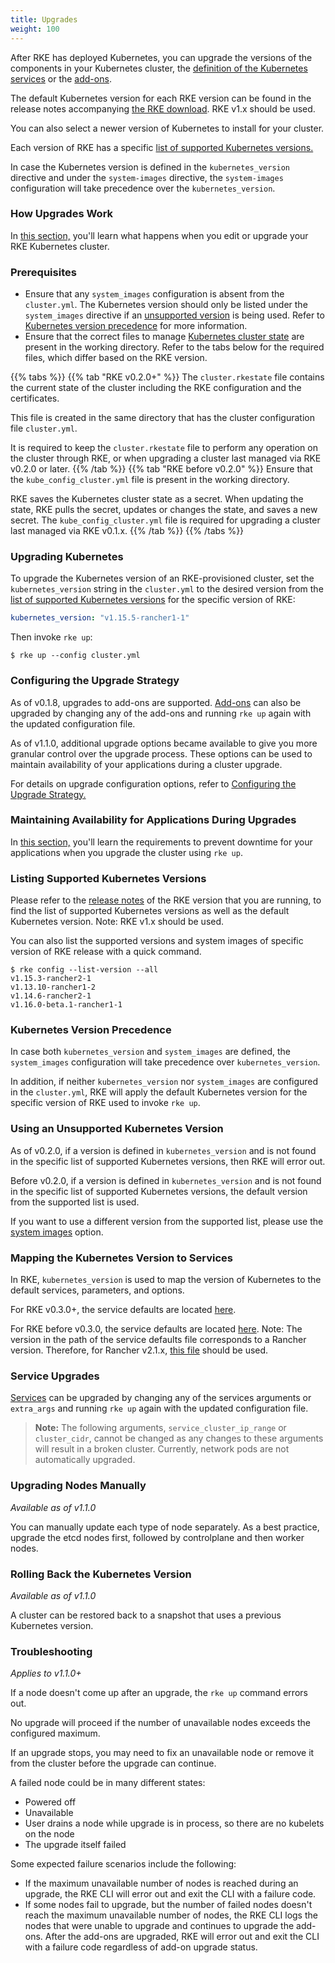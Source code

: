 ```yaml
---
title: Upgrades
weight: 100
---
```


After RKE has deployed Kubernetes, you can upgrade the versions of the components in your Kubernetes cluster, the [definition of the Kubernetes services](config-options/services/) or the [add-ons](config-options/add-ons/).

The default Kubernetes version for each RKE version can be found in the release notes accompanying [the RKE download](https://github.com/rancher/rke/releases/). RKE v1.x should be used.

You can also select a newer version of Kubernetes to install for your cluster.

Each version of RKE has a specific [list of supported Kubernetes versions.](#listing-supported-kubernetes-versions)

In case the Kubernetes version is defined in the `kubernetes_version` directive and under the `system-images` directive, the `system-images` configuration will take precedence over the `kubernetes_version`.

### How Upgrades Work

In [this section,](upgrades/how-upgrades-work) you'll learn what happens when you edit or upgrade your RKE Kubernetes cluster.

### Prerequisites

- Ensure that any `system_images` configuration is absent from the `cluster.yml`. The Kubernetes version should only be listed under the `system_images` directive if an [unsupported version](#using-an-unsupported-kubernetes-version) is being used. Refer to [Kubernetes version precedence](#kubernetes-version-precedence) for more information.
- Ensure that the correct files to manage [Kubernetes cluster state](installation/#kubernetes-cluster-state) are present in the working directory. Refer to the tabs below for the required files, which differ based on the RKE version.

{{% tabs %}}
{{% tab "RKE v0.2.0+" %}}
The `cluster.rkestate` file contains the current state of the cluster including the RKE configuration and the certificates.

This file is created in the same directory that has the cluster configuration file `cluster.yml`.

It is required to keep the `cluster.rkestate` file to perform any operation on the cluster through RKE, or when upgrading a cluster last managed via RKE v0.2.0 or later.
{{% /tab %}}
{{% tab "RKE before v0.2.0" %}}
Ensure that the `kube_config_cluster.yml` file is present in the working directory.

RKE saves the Kubernetes cluster state as a secret. When updating the state, RKE pulls the secret, updates or changes the state, and saves a new secret. The `kube_config_cluster.yml` file is required for upgrading a cluster last managed via RKE v0.1.x.
{{% /tab %}}
{{% /tabs %}}

### Upgrading Kubernetes

To upgrade the Kubernetes version of an RKE-provisioned cluster, set the `kubernetes_version` string in the `cluster.yml` to the desired version from the [list of supported Kubernetes versions](#listing-supported-kubernetes-versions) for the specific version of RKE:

```yaml
kubernetes_version: "v1.15.5-rancher1-1"
```

Then invoke `rke up`:

```
$ rke up --config cluster.yml
```

### Configuring the Upgrade Strategy

As of v0.1.8, upgrades to add-ons are supported. [Add-ons](config-options/add-ons/) can also be upgraded by changing any of the add-ons and running `rke up` again with the updated configuration file.

As of v1.1.0, additional upgrade options became available to give you more granular control over the upgrade process. These options can be used to maintain availability of your applications during a cluster upgrade.

For details on upgrade configuration options, refer to [Configuring the Upgrade Strategy.](upgrades/configuring-strategy)

### Maintaining Availability for Applications During Upgrades

In [this section,](upgrades/maintaining-availability/) you'll learn the requirements to prevent downtime for your applications when you upgrade the cluster using `rke up`.

### Listing Supported Kubernetes Versions

Please refer to the [release notes](https://github.com/rancher/rke/releases) of the RKE version that you are running, to find the list of supported Kubernetes versions as well as the default Kubernetes version. Note: RKE v1.x should be used.

You can also list the supported versions and system images of specific version of RKE release with a quick command.

```
$ rke config --list-version --all
v1.15.3-rancher2-1
v1.13.10-rancher1-2
v1.14.6-rancher2-1
v1.16.0-beta.1-rancher1-1
```

### Kubernetes Version Precedence

In case both `kubernetes_version` and `system_images` are defined, the `system_images` configuration will take precedence over `kubernetes_version`.

In addition, if neither `kubernetes_version` nor `system_images` are configured in the `cluster.yml`, RKE will apply the default Kubernetes version for the specific version of RKE used to invoke `rke up`.

### Using an Unsupported Kubernetes Version

As of v0.2.0, if a version is defined in `kubernetes_version` and is not found in the specific list of supported Kubernetes versions, then RKE will error out.

Before v0.2.0, if a version is defined in `kubernetes_version` and is not found in the specific list of supported Kubernetes versions,  the default version from the supported list is used.

If you want to use a different version from the supported list, please use the [system images](config-options/system-images/) option.

### Mapping the Kubernetes Version to Services

In RKE, `kubernetes_version` is used to map the version of Kubernetes to the default services, parameters, and options.

For RKE v0.3.0+, the service defaults are located [here](https://github.com/rancher/kontainer-driver-metadata/blob/master/rke/k8s_service_options.go).

For RKE before v0.3.0, the service defaults are located [here](https://github.com/rancher/types/blob/release/v2.2/apis/management.cattle.io/v3/k8s_defaults.go). Note: The version in the path of the service defaults file corresponds to a Rancher version. Therefore, for Rancher v2.1.x, [this file](https://github.com/rancher/types/blob/release/v2.1/apis/management.cattle.io/v3/k8s_defaults.go) should be used.

### Service Upgrades

[Services](config-options/services/) can be upgraded by changing any of the services arguments or `extra_args` and running `rke up` again with the updated configuration file.

> **Note:** The following arguments, `service_cluster_ip_range` or `cluster_cidr`, cannot be changed as any changes to these arguments will result in a broken cluster. Currently, network pods are not automatically upgraded.

### Upgrading Nodes Manually

_Available as of v1.1.0_

You can manually update each type of node separately. As a best practice, upgrade the etcd nodes first, followed by controlplane and then worker nodes.

### Rolling Back the Kubernetes Version

_Available as of v1.1.0_

A cluster can be restored back to a snapshot that uses a previous Kubernetes version.

### Troubleshooting

_Applies to v1.1.0+_

If a node doesn't come up after an upgrade, the `rke up` command errors out.

No upgrade will proceed if the number of unavailable nodes exceeds the configured maximum.

If an upgrade stops, you may need to fix an unavailable node or remove it from the cluster before the upgrade can continue.

A failed node could be in many different states:

- Powered off
- Unavailable
- User drains a node while upgrade is in process, so there are no kubelets on the node
- The upgrade itself failed

Some expected failure scenarios include the following:

- If the maximum unavailable number of nodes is reached during an upgrade, the RKE CLI will error out and exit the CLI with a failure code.
- If some nodes fail to upgrade, but the number of failed nodes doesn't reach the maximum unavailable number of nodes, the RKE CLI logs the nodes that were unable to upgrade and continues to upgrade the add-ons. After the add-ons are upgraded, RKE will error out and exit the CLI with a failure code regardless of add-on upgrade status.